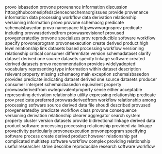 provo isbasedon provone provenance information discussion httpsgithubcomesipfedscienceonschemaorgissues provide provenance information data processing workflow data derivation relationship versioning information provo provone schemaorg predicate schemaisbasedon provo namespace httpwwwworgnsprov predicate including provwasderivedfrom provwasrevisionof provused provgeneratedby provone specializes prov reproducible software workflow specify provoneprogram provoneexecution create derived product high level relationship link datasets based processing workflow versioning relationship critical consumer differentiate version schemadataset clarify dataset derived one source datasets specify linkage software created derived datasets provo recommendation provides widelyadopted vocabulary representing type information within dataset description relevant property missing schemaorg main exception schemaisbasedon provides predicate indicating dataset derived one source datasets producer consumer interpret schemaisbasedon equivalent property provwasderivedfrom owlequivalentproperty sense either acceptable representing derivation relationship utility expressing relationship predicate prov predicate preferred provwasderivedfrom workflow relationship among processing software source derived data file shoudl described provused provgeneratedby predicate workflow class provone consequence versioning derivation relationship clearer aggregator search system property cluster version datasets provide bidirectional linkage derived data product software processing processing relationship provided via linkage provactivity particularly provoneexecution provoneprogram specifying software process create derived product however relationship get complicated multistep software workflow complex providing relationship useful researcher strive describe reproducible research software workflow